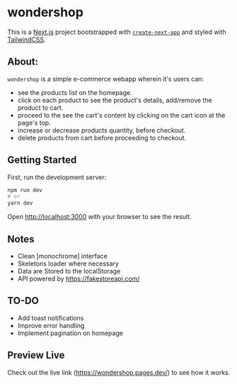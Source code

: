 # wondershop

This is a [Next.js](https://nextjs.org/) project bootstrapped with [`create-next-app`](https://github.com/vercel/next.js/tree/canary/packages/create-next-app) and styled with [TailwindCSS](https://tailwindcss.com/).

## About:

`wondershop` is a simple e-commerce webapp wherein it's users can:

- see the products list on the homepage.
- click on each product to see the product's details, add/remove the product to cart.
- proceed to the see the cart's content by clicking on the cart icon at the page's top.
- increase or decrease products quantity, before checkout.
- delete products from cart before proceeding to checkout.

## Getting Started

First, run the development server:

```bash
npm run dev
# or
yarn dev
```

Open [http://localhost:3000](http://localhost:3000) with your browser to see the result.

## Notes

- Clean [monochrome] interface
- Skeletons loader where necessary
- Data are Stored to the localStorage
- API powered by https://fakestoreapi.com/

## TO-DO

- Add toast notifications
- Improve error handling
- Implement pagination on homepage

## Preview Live

Check out the live link (https://wondershop.pages.dev/) to see how it works.
